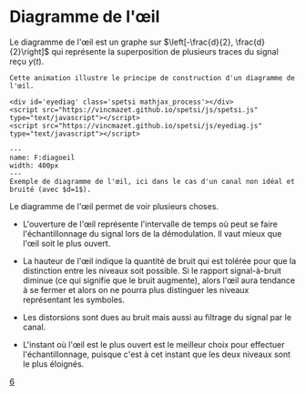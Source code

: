 # Diagramme de l'œil

Le diagramme de l'œil est un graphe sur $\left[-\frac{d}{2}, \frac{d}{2}\right]$
qui représente la superposition de plusieurs traces du signal reçu $y(t)$.
  
```{dropdown} Animation
Cette animation illustre le principe de construction d'un diagramme de l'œil.

<div id='eyediag' class='spetsi mathjax_process'></div>
<script src="https://vincmazet.github.io/spetsi/js/spetsi.js" type="text/javascript"></script>
<script src="https://vincmazet.github.io/spetsi/js/eyediag.js" type="text/javascript"></script>
```

```{figure} figs/diagoeil.svg
---
name: F:diagoeil
width: 400px
---
Exemple de diagramme de l'œil, ici dans le cas d'un canal non idéal et bruité (avec $d=1$).
```

Le diagramme de l'œil permet de voir plusieurs choses.

* L'ouverture de l'œil représente l'intervalle de temps où
  peut se faire l'échantillonnage du signal lors de la démodulation.
  Il vaut mieux que l'œil soit le plus ouvert.
  
* La hauteur de l'œil indique la quantité de bruit qui est tolérée pour que la distinction entre les niveaux soit possible.
  Si le rapport signal-à-bruit diminue (ce qui signifie que le bruit augmente), alors l'œil aura tendance à se fermer
  et alors on ne pourra plus distinguer les niveaux représentant les symboles.
  
* Les distorsions sont dues au bruit mais aussi au filtrage du signal par le canal.

* L'instant où l'œil est le plus ouvert est le meilleur choix pour effectuer l'échantillonnage,
  puisque c'est à cet instant que les deux niveaux sont le plus éloignés.

<a class="exercise btn btn-light" href="td.html#exercice-6" role="button">6</a>